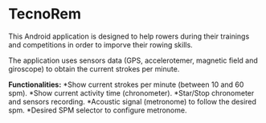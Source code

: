 # TecnoRem



This Android application is designed to help rowers during their trainings and competitions in order to imporve their rowing skills.

The application uses sensors data (GPS, accelerotemer, magnetic field and giroscope) to obtain the current strokes per minute.

**Functionalities:**
  *Show current strokes per minute (between 10 and 60 spm).
  *Show current activity time (chronometer).
  *Star/Stop chronometer and sensors recording.
  *Acoustic signal (metronome) to follow the desired spm.
  *Desired SPM selector to configure metronome.
